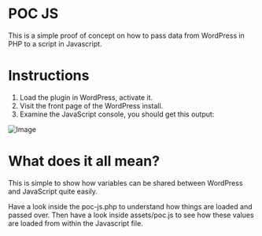 # POC JS

This is a simple proof of concept on how to pass data from WordPress in PHP
to a script in Javascript.

# Instructions

1. Load the plugin in WordPress, activate it.
2. Visit the front page of the WordPress install.
3. Examine the JavaScript console, you should get this output:

![Image](https://lh5.googleusercontent.com/vhv1QAP5oaBYt5jVq0pIocKU9-rx2RXvxaGMK3ZicyJfCDQbev0veDNXItw)

# What does it all mean?

This is simple to show how variables can be shared between WordPress and JavaScript quite easily.

Have a look inside the poc-js.php to understand how things are loaded and passed over. Then
have a look inside assets/poc.js to see how these values are loaded from within the Javascript file.